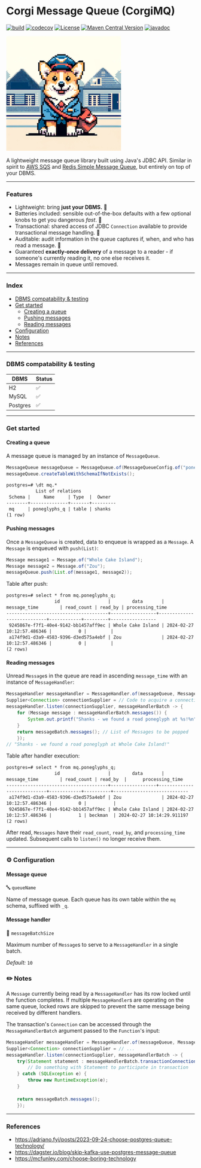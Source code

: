# Corgi Message Queue (CorgiMQ)

[![build](https://github.com/hailuand/corgio-mq/actions/workflows/maven.yaml/badge.svg)](https://github.com/hailuand/corgio-mq/actions/workflows/maven.yaml) [![codecov](https://codecov.io/github/hailuand/corgimq/graph/badge.svg?token=NYQYU42L1U)](https://codecov.io/github/hailuand/corgimq) [![License](https://img.shields.io/badge/License-Apache_2.0-blue.svg)](https://opensource.org/licenses/Apache-2.0) [![Maven Central Version](https://img.shields.io/maven-central/v/io.github.hailuand/corgimq?color=blue)](https://central.sonatype.com/artifact/io.github.hailuand/corgimq) [![javadoc](https://javadoc.io/badge2/io.github.hailuand/corgimq/javadoc.svg)](https://javadoc.io/doc/io.github.hailuand/corgimq)

![mascot.jpg](mascot.jpg)

A lightweight message queue library built using Java's JDBC API. Similar in spirit to [AWS SQS](https://aws.amazon.com/sqs/)
and [Redis Simple Message Queue](https://github.com/smrchy/rsmq), but entirely on top of your DBMS.

---

### Features
- Lightweight: bring **just your DBMS.** 🚀
- Batteries included: sensible out-of-the-box defaults with a few optional knobs to get you dangerous _fast_. 🔋
- Transactional: shared access of JDBC `Connection` available to provide transactional message handling. 🤝
- Auditable: audit information in the queue captures if, when, and who has read a message. 🔎
- Guaranteed **exactly-once delivery** of a message to a reader - if someone's currently reading it, no one else receives it.
- Messages remain in queue until removed.

---

### Index
* [DBMS compatability & testing](#dbms-compatability--testing)
* [Get started](#get-started)
  * [Creating a queue](#creating-a-queue)
  * [Pushing messages](#pushing-messages)
  * [Reading messages](#reading-messages)
* [Configuration](#-configuration)
* [Notes](#-notes)
* [References](#references)

---

### DBMS compatability & testing

| DBMS     | Status |
|----------|--------|
| H2       | ✅      |
| MySQL    | ✅      |
| Postgres | ✅      |

---

### Get started
#### Creating a queue
A message queue is managed by an instance of `MessageQueue`.

```java
MessageQueue messageQueue = MessageQueue.of(MessageQueueConfig.of("poneglyphs")); // Name of queue, table will have '_q' suffix
messageQueue.createTableWithSchemaIfNotExists();
```

```
postgres=# \dt mq.*
           List of relations
 Schema |     Name     | Type  |  Owner
--------+--------------+-------+---------
 mq     | poneglyphs_q | table | shanks
(1 row)
```

#### Pushing messages
Once a `MessageQueue` is created, data to enqueue is wrapped as a `Message`. A `Message` is enqueued with `push(List)`:

```java
Message message1 = Message.of("Whole Cake Island");
Message message2 = Message.of("Zou");
messageQueue.push(List.of(message1, message2));
```

Table after push:

```
postgres=# select * from mq.poneglyphs_q;
                  id                  |        data       |        message_time        | read_count | read_by | processing_time
--------------------------------------+-----------------+----------------------------+------------+---------+-----------------
 9245867e-f7f1-40e4-9142-bb1457aff9ec | Whole Cake Island | 2024-02-27 10:12:57.486346 |          0 |         |
 a174f9d1-d3a9-4583-9396-d3ed575a4ebf | Zou               | 2024-02-27 10:12:57.486346 |          0 |         |
(2 rows)
```

#### Reading messages
Unread `Message`s in the queue are read in ascending `message_time` with an instance of `MessageHandler`:

```java
MessageHandler messageHandler = MessageHandler.of(messageQueue, MessageHandlerConfig.of(1)); // Read one message at a time
Supplier<Connection> connectionSupplier = // Code to acquire a connection to database
messageHandler.listen(connectionSupplier, messageHandlerBatch -> {
    for (Message message : messageHandlerBatch.messages()) {
        System.out.printf("Shanks - we found a road poneglyph at %s!%n", message.data());
    }
    return messageBatch.messages(); // List of Messages to be popped
    });
// "Shanks - we found a road poneglyph at Whole Cake Island!"
```

Table after handler execution:
```
postgres=# select * from mq.poneglyphs_q;
                  id                  |        data       |        message_time        | read_count | read_by  |      processing_time
--------------------------------------+-----------------+----------------------------+------------+----------+----------------------------
 a174f9d1-d3a9-4583-9396-d3ed575a4ebf | Zou               | 2024-02-27 10:12:57.486346 |          0 |          |
 9245867e-f7f1-40e4-9142-bb1457aff9ec | Whole Cake Island | 2024-02-27 10:12:57.486346 |          1 | beckman  | 2024-02-27 10:14:29.911197
(2 rows)
```
After read, `Messages` have their `read_count`, `read_by`, and `processing_time` updated. Subsequent 
calls to `listen()` no longer receive them.

---

### ⚙️ Configuration
#### Message queue

🔤 `queueName`

Name of message queue. Each queue has its own table within the `mq` schema, suffixed with `_q`.

#### Message handler

🔢 `messageBatchSize`

Maximum number of `Message`s to serve to a `MessageHandler` in a single batch. 

_Default:_ `10`

### ✏️ Notes
A `Message` currently being read by a `MessageHandler` has its row locked until the function completes. If multiple
`MessageHandler`s are operating on the same queue, locked rows are skipped to prevent the same message being received
by different handlers.

The transaction's `Connection` can be accessed through the `MessageHandlerBatch` argument passed to the
`Function`'s input:
```java
MessageHandler messageHandler = MessageHandler.of(messageQueue, MessageHandlerConfig.of(1));
Supplier<Connection> connectionSupplier = // ...
messageHandler.listen(connectionSupplier, messageHandlerBatch -> {
    try(Statement statement : messageHandlerBatch.transactionConnection()) {
        // Do something with Statement to participate in transaction
    } catch (SQLException e) {
        throw new RuntimeException(e);
    }
    
    return messageBatch.messages();
    });
```

---

### References
- https://adriano.fyi/posts/2023-09-24-choose-postgres-queue-technology/
- https://dagster.io/blog/skip-kafka-use-postgres-message-queue
- https://mcfunley.com/choose-boring-technology

